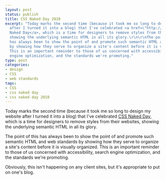 ```yaml
---
layout: post
status: publish
title: CSS Naked Day 2010
excerpt: "Today marks the second time (because it took me so long to design my website
  after I turned it into a blog) that I've celebrated <a href=\"http://naked.dustindiaz.com/\">CSS
  Naked Day</a>, which is a time for designers to remove styles from their websites,
  showing the underlying semantic HTML in all its glory.\r\n\r\nThe point of this
  has always been to show the point of and promote such semantic HTML and web standards
  by showing how they serve to organize a site's content before it is visually organized.
  This is an important reminder to those of us concerned with accessibility, search
  engine optimization, and the standards we're promoting."
type: post
categories:
- design
- CSS
- web standards
tags:
- CSS
- css naked day
- css naked day 2010
---
```

Today marks the second time (because it took me so long to design my website after I turned it into a blog) that I've celebrated <a href="http://naked.dustindiaz.com/">CSS Naked Day</a>, which is a time for designers to remove styles from their websites, showing the underlying semantic HTML in all its glory.

The point of this has always been to show the point of and promote such semantic HTML and web standards by showing how they serve to organize a site's content before it is visually organized. This is an important reminder to those of us concerned with accessibility, search engine optimization, and the standards we're promoting.

Obviously, this isn't happening on any client sites, but it's appropriate to put on one's blog.
